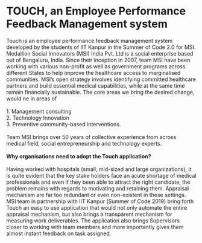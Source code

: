 # TOUCH, an Employee Performance Feedback Management system

Touch is an employee performance feedback management system developed by the students of IIT Kanpur in the Summer of Code 2.0 for MSI. Medallion Social Innovators (MSI) India Pvt. Ltd is a social enterprise based out of Bengaluru, India. Since their inception in 2007, team MSI have
been working with various non-profit as well as government programs across different States to help
improve the healthcare access to marginalised communities. MSI’s open strategy involves identifying
committed healthcare partners and build essential medical capabilities, while at the same time
remain financially sustainable. The core areas we bring the desired change, would ne in areas of<br><br>1.
Management consulting <br>2. Technology Innovation<br>3. Preventive community-based interventions.<br><br>
Team MSI brings over 50 years of collective experience from across medical field, social
entrepreneurship and technology experts.<br><br>
<b style="font-size = 35px;">Why organisations need to adopt the Touch application?</b><br><br>
Having worked with hospitals (small, mid-sized and large organizations), it is quite evident that the
key stake holders face an acute shortage of medical professionals and even if they been able to
attract the right candidate, the problem remains with regards to motivating and retaining them.
Appraisal mechanism are far too redundant or even non-existent in these settings.
MSI team in partnership with IIT Kanpur (Summer of Code 2019) bring forth Touch an easy to
use application that would not only automate the entire appraisal mechanism, but also brings a
transparent mechanism for measuring work deliverables.
The application also brings Supervisors closer to working with team members and more importantly
gives them almost instant feedback on task assigned.

